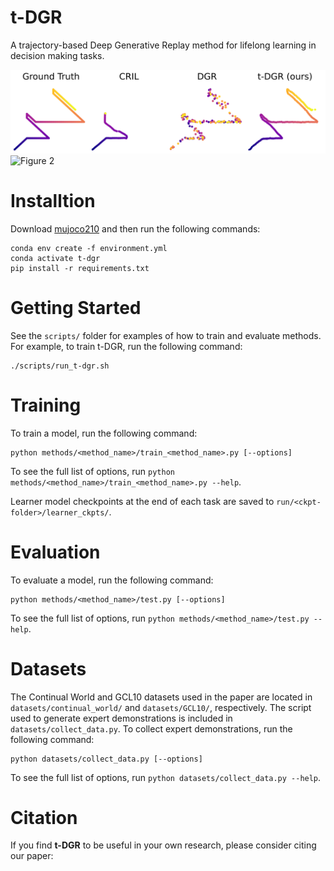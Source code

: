 # t-DGR
A trajectory-based Deep Generative Replay method for lifelong learning in decision making tasks.

![Figure 1](images/Figure_1.svg)
![Figure 2](images/DGR.svg)

# Installtion
Download [mujoco210](https://github.com/openai/mujoco-py) and then run the following commands:
```shell
conda env create -f environment.yml
conda activate t-dgr
pip install -r requirements.txt
```

# Getting Started

See the `scripts/` folder for examples of how to train and evaluate methods. For example, to train t-DGR, run the following command:

```shell
./scripts/run_t-dgr.sh
```

# Training
To train a model, run the following command:

```shell
python methods/<method_name>/train_<method_name>.py [--options]
```

To see the full list of options, run `python methods/<method_name>/train_<method_name>.py --help`.

Learner model checkpoints at the end of each task are saved to `run/<ckpt-folder>/learner_ckpts/`.

# Evaluation

To evaluate a model, run the following command:

```shell
python methods/<method_name>/test.py [--options]
```

To see the full list of options, run `python methods/<method_name>/test.py --help`.

# Datasets

The Continual World and GCL10 datasets used in the paper are located in `datasets/continual_world/` and `datasets/GCL10/`, respectively. The script used to generate expert demonstrations is included in `datasets/collect_data.py`. To collect expert demonstrations, run the following command:

```shell
python datasets/collect_data.py [--options]
```

To see the full list of options, run `python datasets/collect_data.py --help`.

# Citation
If you find **t-DGR** to be useful in your own research, please consider citing our paper: